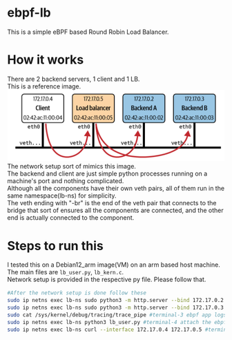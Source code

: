 # ebpf-lb

This is a simple eBPF based Round Robin Load Balancer.

# How it works
There are 2 backend servers, 1 client and 1 LB.  
This is a reference image.
![ebpf-lb](ebpflb.png)
The network setup sort of mimics this image.  
The backend and client are just simple python processes running on a machine's port and nothing complicated.  
Although all the components have their own veth pairs, all of them run in the same namespace(lb-ns) for simplicity.  
The veth ending with "-br" is the end of the veth pair that connects to the bridge that sort of ensures all the components are connected, and the other end is actually connected to the component.    

# Steps to run this
I tested this on a Debian12_arm image(VM) on an arm based host machine.  
The main files are `lb_user.py`, `lb_kern.c`.  
Network setup is provided in the respective py file. Please follow that.
```sh
#After the network setup is done follow these
sudo ip netns exec lb-ns sudo python3 -m http.server --bind 172.17.0.2 80 #terminal-1 backend1
sudo ip netns exec lb-ns sudo python3 -m http.server --bind 172.17.0.3 80 #terminal-2 backend2
sudo cat /sys/kernel/debug/tracing/trace_pipe #terminal-3 ebpf app logs
sudo ip netns exec lb-ns python3 lb_user.py #terminal-4 attach the ebpf program to xdp to act as LB
sudo ip netns exec lb-ns curl --interface 172.17.0.4 172.17.0.5 #terminal-5 #client at 4 calls the lb at 5
```